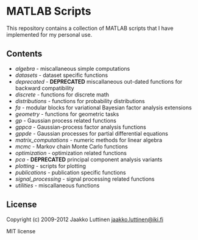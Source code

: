 MATLAB Scripts
==============

This repository contains a collection of MATLAB scripts that I have implemented for my personal use.

Contents
--------

* *algebra* - miscallaneous simple computations
* *datasets* - dataset specific functions
* *deprecated* - **DEPRECATED** miscallaneous out-dated functions for backward compatibility
* *discrete* - functions for discrete math
* *distributions* - functions for probability distributions
* *fa* - modular blocks for variational Bayesian factor analysis extensions
* *geometry* - functions for geometric tasks
* *gp* - Gaussian process related functions
* *gppca* - Gaussian-process factor analysis functions
* *gppde* - Gaussian processes for partial differential equations
* *matrix_computations* - numeric methods for linear algebra
* *mcmc* - Markov chain Monte Carlo functions
* *optimization* - optimization related functions
* *pca* - **DEPRECATED** principal component analysis variants
* *plotting* - scripts for plotting
* *publications* - publication specific functions
* *signal_processing* - signal processing related functions
* *utilities* - miscallaneous functions

License
-------

Copyright (c) 2009-2012 Jaakko Luttinen jaakko.luttinen@iki.fi

MIT license
